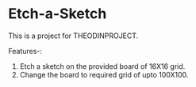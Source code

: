 # Etch-a-Sketch

This is a project for THEODINPROJECT.

Features-:
1. Etch a sketch on the provided board of 16X16 grid.
2. Change the board to required grid of upto 100X100.

